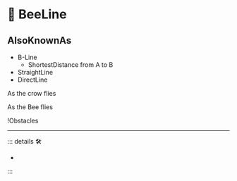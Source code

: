 # 🔻 <via>BeeLine</via>

## AlsoKnownAs

- B-Line
    - ShortestDistance from A to B
- StraightLine
- DirectLine

As the crow flies

As the Bee flies

!Obstacles

---

<!-- =================================================== -->
<!-- =================================================== -->
<!-- =================================================== -->
<!-- =================================================== -->
<!-- =================================================== -->
::: details 🛠

-

:::
